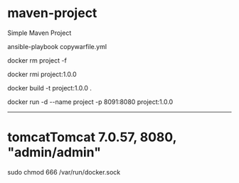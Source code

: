 # maven-project

Simple Maven Project

ansible-playbook copywarfile.yml

 docker rm project -f
 
 docker rmi project:1.0.0
 
docker build -t project:1.0.0 .

docker run -d --name project -p 8091:8080 project:1.0.0


---------------------------

# tomcatTomcat 7.0.57, 8080, "admin/admin" 


sudo chmod 666 /var/run/docker.sock
